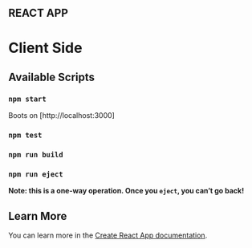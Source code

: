 ## REACT APP
# Client Side

## Available Scripts

### `npm start`
Boots on [http://localhost:3000]

### `npm test`

### `npm run build`

### `npm run eject`
**Note: this is a one-way operation. Once you `eject`, you can’t go back!**

## Learn More
You can learn more in the [Create React App documentation](https://facebook.github.io/create-react-app/docs/getting-started).
